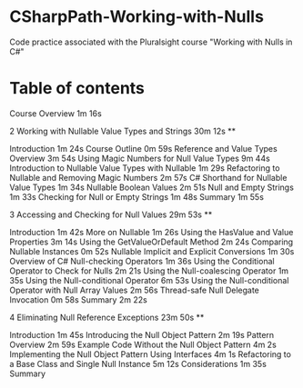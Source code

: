 # CSharpPath-Working-with-Nulls
Code practice associated with the Pluralsight course "Working with Nulls in C#" 

# Table of contents

Course Overview
1m 16s

2
Working with Nullable Value Types and Strings
30m 12s
**

Introduction
1m 24s
Course Outline
0m 59s
Reference and Value Types Overview
3m 54s
Using Magic Numbers for Null Value Types
9m 44s
Introduction to Nullable Value Types with Nullable<T>
1m 29s
Refactoring to Nullable<T> and Removing Magic Numbers
2m 57s
C# Shorthand for Nullable Value Types
1m 34s
Nullable Boolean Values
2m 51s
Null and Empty Strings
1m 33s
Checking for Null or Empty Strings
1m 48s
Summary
1m 55s

3
Accessing and Checking for Null Values
29m 53s
**

Introduction
1m 42s
More on Nullable<T>
1m 26s
Using the HasValue and Value Properties
3m 14s
Using the GetValueOrDefault Method
2m 24s
Comparing Nullable<T> Instances
0m 52s
Nullable<T> Implicit and Explicit Conversions
1m 30s
Overview of C# Null-checking Operators
1m 36s
Using the Conditional Operator to Check for Nulls
2m 21s
Using the Null-coalescing Operator
1m 35s
Using the Null-conditional Operator
6m 53s
Using the Null-conditional Operator with Null Array Values
2m 56s
Thread-safe Null Delegate Invocation
0m 58s
Summary
2m 22s

4
Eliminating Null Reference Exceptions
23m 50s
**

Introduction
1m 45s
Introducing the Null Object Pattern
2m 19s
Pattern Overview
2m 59s
Example Code Without the Null Object Pattern
4m 2s
Implementing the Null Object Pattern Using Interfaces
4m 1s
Refactoring to a Base Class and Single Null Instance
5m 12s
Considerations
1m 35s
Summary

